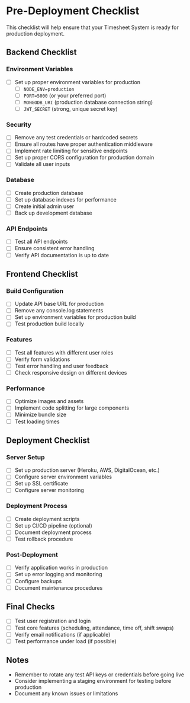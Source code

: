 # Pre-Deployment Checklist

This checklist will help ensure that your Timesheet System is ready for production deployment.

## Backend Checklist

### Environment Variables
- [ ] Set up proper environment variables for production
  - [ ] `NODE_ENV=production`
  - [ ] `PORT=5000` (or your preferred port)
  - [ ] `MONGODB_URI` (production database connection string)
  - [ ] `JWT_SECRET` (strong, unique secret key)

### Security
- [ ] Remove any test credentials or hardcoded secrets
- [ ] Ensure all routes have proper authentication middleware
- [ ] Implement rate limiting for sensitive endpoints
- [ ] Set up proper CORS configuration for production domain
- [ ] Validate all user inputs

### Database
- [ ] Create production database
- [ ] Set up database indexes for performance
- [ ] Create initial admin user
- [ ] Back up development database

### API Endpoints
- [ ] Test all API endpoints
- [ ] Ensure consistent error handling
- [ ] Verify API documentation is up to date

## Frontend Checklist

### Build Configuration
- [ ] Update API base URL for production
- [ ] Remove any console.log statements
- [ ] Set up environment variables for production build
- [ ] Test production build locally

### Features
- [ ] Test all features with different user roles
- [ ] Verify form validations
- [ ] Test error handling and user feedback
- [ ] Check responsive design on different devices

### Performance
- [ ] Optimize images and assets
- [ ] Implement code splitting for large components
- [ ] Minimize bundle size
- [ ] Test loading times

## Deployment Checklist

### Server Setup
- [ ] Set up production server (Heroku, AWS, DigitalOcean, etc.)
- [ ] Configure server environment variables
- [ ] Set up SSL certificate
- [ ] Configure server monitoring

### Deployment Process
- [ ] Create deployment scripts
- [ ] Set up CI/CD pipeline (optional)
- [ ] Document deployment process
- [ ] Test rollback procedure

### Post-Deployment
- [ ] Verify application works in production
- [ ] Set up error logging and monitoring
- [ ] Configure backups
- [ ] Document maintenance procedures

## Final Checks
- [ ] Test user registration and login
- [ ] Test core features (scheduling, attendance, time off, shift swaps)
- [ ] Verify email notifications (if applicable)
- [ ] Test performance under load (if possible)

## Notes
- Remember to rotate any test API keys or credentials before going live
- Consider implementing a staging environment for testing before production
- Document any known issues or limitations 